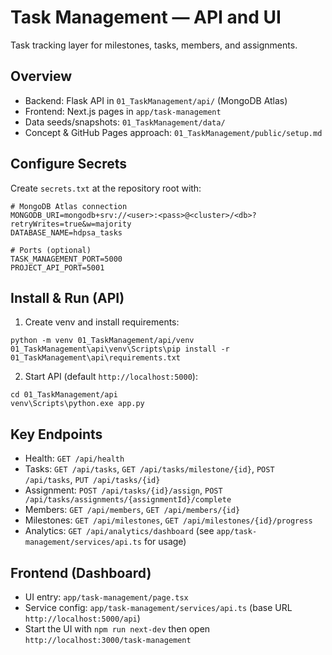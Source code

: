# Task Management — API and UI

Task tracking layer for milestones, tasks, members, and assignments.

## Overview

- Backend: Flask API in `01_TaskManagement/api/` (MongoDB Atlas)
- Frontend: Next.js pages in `app/task-management`
- Data seeds/snapshots: `01_TaskManagement/data/`
- Concept & GitHub Pages approach: `01_TaskManagement/public/setup.md`

## Configure Secrets

Create `secrets.txt` at the repository root with:

```
# MongoDB Atlas connection
MONGODB_URI=mongodb+srv://<user>:<pass>@<cluster>/<db>?retryWrites=true&w=majority
DATABASE_NAME=hdpsa_tasks

# Ports (optional)
TASK_MANAGEMENT_PORT=5000
PROJECT_API_PORT=5001
```

## Install & Run (API)

1) Create venv and install requirements:
```
python -m venv 01_TaskManagement/api/venv
01_TaskManagement\api\venv\Scripts\pip install -r 01_TaskManagement\api\requirements.txt
```

2) Start API (default `http://localhost:5000`):
```
cd 01_TaskManagement/api
venv\Scripts\python.exe app.py
```

## Key Endpoints

- Health: `GET /api/health`
- Tasks: `GET /api/tasks`, `GET /api/tasks/milestone/{id}`, `POST /api/tasks`, `PUT /api/tasks/{id}`
- Assignment: `POST /api/tasks/{id}/assign`, `POST /api/tasks/assignments/{assignmentId}/complete`
- Members: `GET /api/members`, `GET /api/members/{id}`
- Milestones: `GET /api/milestones`, `GET /api/milestones/{id}/progress`
- Analytics: `GET /api/analytics/dashboard` (see `app/task-management/services/api.ts` for usage)

## Frontend (Dashboard)

- UI entry: `app/task-management/page.tsx`
- Service config: `app/task-management/services/api.ts` (base URL `http://localhost:5000/api`)
- Start the UI with `npm run next-dev` then open `http://localhost:3000/task-management`


